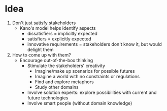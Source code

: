 # Idea
1. Don't just satisfy stakeholders
    - Kano's model helps identify aspects
        * dissatisfiers = implicitly expected
        * satisfiers = explicitly expected
        * innovative requirements = stakeholders don't know it, but would delight them
1. How to come up with them?
    - Encourage out-of-the-box thinking
        * Stimulate the stakeholders' creativity
            + Imagine/make up scenarios for possible futures
            + Imagine a world with no constraints or regulations
            + Find and explore metaphors
            + Study other domains
        * Involve solution experts: explore possibilities with current and future technologies
        * Involve smart people (without domain knowledge)
